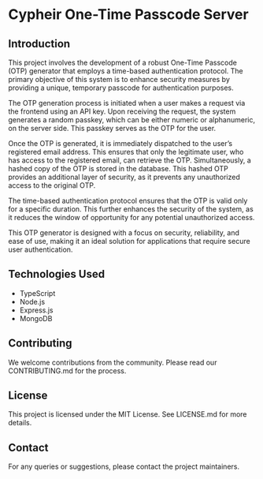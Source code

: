 # Cypheir One-Time Passcode Server

## Introduction

This project involves the development of a robust One-Time Passcode (OTP) generator that employs a time-based authentication protocol. The primary objective of this system is to enhance security measures by providing a unique, temporary passcode for authentication purposes.

The OTP generation process is initiated when a user makes a request via the frontend using an API key. Upon receiving the request, the system generates a random passkey, which can be either numeric or alphanumeric, on the server side. This passkey serves as the OTP for the user.

Once the OTP is generated, it is immediately dispatched to the user’s registered email address. This ensures that only the legitimate user, who has access to the registered email, can retrieve the OTP. Simultaneously, a hashed copy of the OTP is stored in the database. This hashed OTP provides an additional layer of security, as it prevents any unauthorized access to the original OTP.

The time-based authentication protocol ensures that the OTP is valid only for a specific duration. This further enhances the security of the system, as it reduces the window of opportunity for any potential unauthorized access.

This OTP generator is designed with a focus on security, reliability, and ease of use, making it an ideal solution for applications that require secure user authentication.


## Technologies Used

- TypeScript
- Node.js
- Express.js
- MongoDB


## Contributing

We welcome contributions from the community. Please read our CONTRIBUTING.md for the process.

## License

This project is licensed under the MIT License. See LICENSE.md for more details.

## Contact

For any queries or suggestions, please contact the project maintainers.
